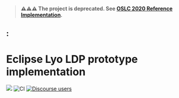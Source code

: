 > **⚠️⚠️⚠️ The project is deprecated. See [OSLC 2020 Reference Implementation](https://github.com/oslc-op/refimpl).**

:
---

# Eclipse Lyo LDP prototype implementation

[![](https://img.shields.io/badge/project-Eclipse%20Lyo-blue?color=418eeb)](https://github.com/eclipse/lyo)
![CI](https://github.com/eclipse/lyo.ldp/workflows/CI/badge.svg)
[![Discourse users](https://img.shields.io/discourse/users?color=28bd84&server=https%3A%2F%2Fforum.open-services.net%2F)](https://forum.open-services.net/)
